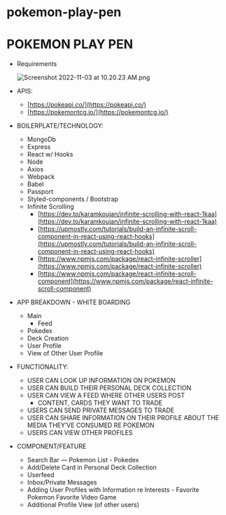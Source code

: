 # pokemon-play-pen
# POKEMON PLAY PEN

- Requirements

    ![Screenshot 2022-11-03 at 10.20.23 AM.png](https://s3-us-west-2.amazonaws.com/secure.notion-static.com/26a4c01f-402a-477a-afbf-68b32092e0bc/Screenshot_2022-11-03_at_10.20.23_AM.png)

- APIS:
    - [https://pokeapi.co/](https://pokeapi.co/)
    - [https://pokemontcg.io/](https://pokemontcg.io/)
- BOILERPLATE/TECHNOLOGY:
    - MongoDb
    - Express
    - React w/ Hooks
    - Node
    - Axios
    - Webpack
    - Babel
    - Passport
    - Styled-components / Bootstrap
    - Infinite Scrolling
        - [https://dev.to/karamkoujan/infinite-scrolling-with-react-1kaa](https://dev.to/karamkoujan/infinite-scrolling-with-react-1kaa)
        - [https://upmostly.com/tutorials/build-an-infinite-scroll-component-in-react-using-react-hooks](https://upmostly.com/tutorials/build-an-infinite-scroll-component-in-react-using-react-hooks)
        - [https://www.npmjs.com/package/react-infinite-scroller](https://www.npmjs.com/package/react-infinite-scroller)
        - [https://www.npmjs.com/package/react-infinite-scroll-component](https://www.npmjs.com/package/react-infinite-scroll-component)
- APP BREAKDOWN - WHITE BOARDING
    - Main
        - Feed
    - Pokedex
    - Deck Creation
    - User Profile
    - View of Other User Profile
- FUNCTIONALITY:
    - USER CAN LOOK UP INFORMATION ON POKEMON
    - USER CAN BUILD THEIR PERSONAL DECK COLLECTION
    - USER CAN VIEW A FEED WHERE OTHER USERS POST
        - CONTENT, CARDS THEY WANT TO TRADE
    - USERS CAN SEND PRIVATE MESSAGES TO TRADE
    - USER CAN SHARE INFORMATION ON THEIR PROFILE ABOUT THE MEDIA THEY’VE CONSUMED RE POKEMON
    - USERS CAN VIEW OTHER PROFILES
- COMPONENT/FEATURE
    - Search Bar — Pokemon List - Pokedex
    - Add/Delete Card in Personal Deck Collection
    - Userfeed
    - Inbox/Private Messages
    - Adding User Profiles with Information re Interests - Favorite Pokemon Favorite Video Game
    - Additional Profile View (of other users)

